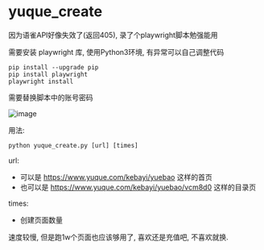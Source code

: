 # yuque_create

因为语雀API好像失效了(返回405), 录了个playwright脚本勉强能用

需要安装 playwright 库, 使用Python3环境, 有异常可以自己调整代码

```
pip install --upgrade pip
pip install playwright
playwright install
```

需要替换脚本中的账号密码

![image](https://user-images.githubusercontent.com/17432059/197738774-1f7fb5af-2bdc-458f-a557-649386f68c6d.png)


用法: 
```
python yuque_create.py [url] [times]
```

url: 
- 可以是 https://www.yuque.com/kebayi/yuebao 这样的首页
- 也可以是 https://www.yuque.com/kebayi/yuebao/vcm8d0 这样的目录页

times:
- 创建页面数量

速度较慢, 但是跑1w个页面也应该够用了, 喜欢还是充值吧, 不喜欢就换.
